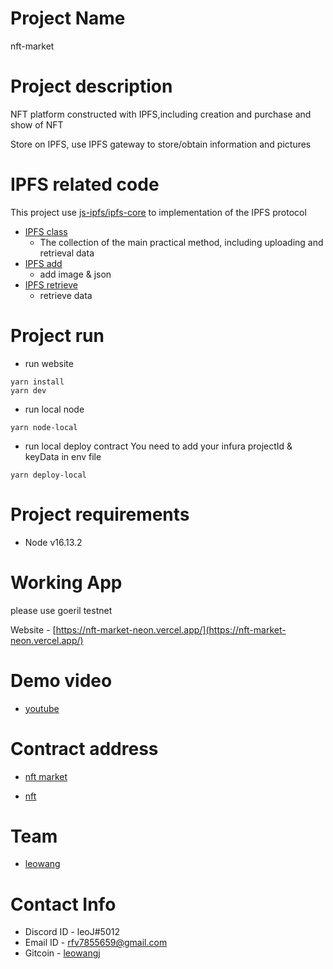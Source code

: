 # Project Name

nft-market

# Project description

NFT platform constructed with IPFS,including creation and purchase and show of NFT

Store on IPFS, use IPFS gateway to store/obtain information and pictures

# IPFS related code

This project use [js-ipfs/ipfs-core](https://github.com/ipfs/js-ipfs) to implementation of the IPFS protocol

- [IPFS class](https://github.com/LeoWangJ/nft-market/blob/main/pages/api/ipfs.js)
  - The collection of the main practical method, including uploading and retrieval data
- [IPFS add](https://github.com/LeoWangJ/nft-market/blob/main/pages/mint-item.js#L41)
  - add image & json
- [IPFS retrieve](https://github.com/LeoWangJ/nft-market/blob/main/pages/index.js#L33)
  - retrieve data

# Project run

- run website

```
yarn install
yarn dev
```

- run local node

```
yarn node-local
```

- run local deploy contract
  You need to add your infura projectId & keyData in env file

```
yarn deploy-local
```

# Project requirements

- Node v16.13.2

# Working App

please use goeril testnet

Website - [https://nft-market-neon.vercel.app/](https://nft-market-neon.vercel.app/)

# Demo video

- [youtube](https://youtu.be/pmdqLZQ67O0)

# Contract address

- [nft market](https://goerli.etherscan.io/address/0x4977FD14aA6D7CD8a6FD5651b2abCD9Ca187C36b)

- [nft](https://goerli.etherscan.io/address/0xbb2DcA26ddfC00e82B493bc825f18d89D444C2AA)

# Team

- [leowang](https://github.com/LeoWangJ)

# Contact Info

- Discord ID - leoJ#5012
- Email ID - [rfv7855659@gmail.com](mailto:rfv7855659@gmail.com)
- Gitcoin - [leowangj](https://gitcoin.co/leowangj)

